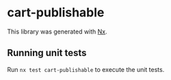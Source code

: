 # cart-publishable

This library was generated with [Nx](https://nx.dev).

## Running unit tests

Run `nx test cart-publishable` to execute the unit tests.
